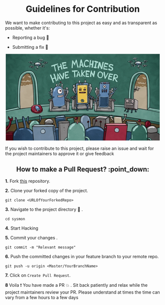 <h1 align="center"><b>Guidelines for Contribution</b></h1> 

We want to make contributing to this project as easy and as transparent as possible, whether it's:<br>

- Reporting a bug :bug:

- Submitting a fix :mag_right:


 <p align="center"><img src="royston/../misc_Images/machineLearning.gif" width=500></p>

If you wish to contribute to this project, please raise an issue and wait for the project maintainers to approve it or give feedback

<h2 align="center"><b>How to make a Pull Request? :point_down:</b></h2>

**1.**  Fork [this](https://github.com/readikus/royston) repository.

**2.**  Clone your forked copy of the project.

```
git clone <URLOfYourForkedRepo>
```

**3.** Navigate to the project directory :file_folder: .

```
cd sysmon
```

**4.** Start Hacking

**5.** Commit your changes .

```
git commit -m "Relevant message"
```

**6.** Push the committed changes in your feature branch to your remote repo.

```
git push -u origin <Master/YourBranchName>
```

**7.** Click on `Create Pull Request`.


**8** Voila :exclamation: You have made a PR :boom: . Sit back patiently and relax while the project maintainers review your PR. Please understand at times the time can vary from a few hours to a few days